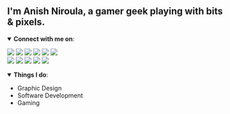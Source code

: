 ## I'm Anish Niroula, a gamer geek playing with bits & pixels.

<details open>
<summary> <b>Connect with me on</b>: </summary>

<p align = "center">
 
[<img src ="https://img.shields.io/badge/portfolio-%23.svg?&style=for-the-badge&logo=wordpress&color=grey&logoColor=white%22">](http://anishniroula.com/)
[<img src="https://img.shields.io/badge/gmail-%231877F2.svg?&style=for-the-badge&logo=gmail&color=grey&logoColor=white" />](mailto:mail@anishniroula.com)
[<img src="https://img.shields.io/badge/linkedin-%230077B5.svg?&style=for-the-badge&logo=linkedin&color=grey&logoColor=white" />](https://www.linkedin.com/in/anishniroula/) 
[<img src="https://img.shields.io/badge/medium-%2312100E.svg?&style=for-the-badge&logo=medium&color=grey&logoColor=white" />](https://medium.com/@anishniroula) 
[<img src="https://img.shields.io/badge/behance-%230077B5.svg?&style=for-the-badge&logo=behance&color=grey&logoColor=white" />](https://www.behance.net/anishniroula) 
[<img src="https://img.shields.io/badge/dribbble-%230077B5.svg?&style=for-the-badge&logo=dribbble&color=grey&logoColor=white" />](https://dribbble.com/anishniroula) 
<br>
[<img src="https://img.shields.io/badge/youtube-%230077B5.svg?&style=for-the-badge&logo=youtube&color=grey&logoColor=white" />](https://www.youtube.com/anishniroulatv/) 
[<img src="https://img.shields.io/badge/facebook-%231877F2.svg?&style=for-the-badge&logo=facebook&color=grey&logoColor=white" />](https://www.facebook.com/theanishniroula)
[<img src = "https://img.shields.io/badge/instagram-%23E4405F.svg?&style=for-the-badge&logo=instagram&color=grey&logoColor=white">](https://www.instagram.com/anish_niroula/)
[<img src="https://img.shields.io/badge/twitter-%231DA1F2.svg?&style=for-the-badge&logo=twitter&color=grey&logoColor=white" />](https://twitter.com/theanishniroula) 
[<img src="https://img.shields.io/badge/codepen-%231877F2.svg?&style=for-the-badge&logo=codepen&color=grey&logoColor=white" />](https://codepen.io/anishniroula)

</p>

</details>



<details open>
 <summary>  <b>Things I do</b>: </summary>

<p align = "left">
 
- Graphic Design <br>
- Software Development <br>
- Gaming
</p>

</details>


  <!-- Remove this comment later anish
<details open>
 <summary>  <b>My Github Stats</b>: </summary>

<br>

<p align = "center">
  <img src = "https://github-readme-stats.vercel.app/api?username=anishniroula&show_icons=true&line_height=27">
  <!-- Remove this comment later anish
  <img src = "https://github-readme-stats.vercel.app/api/top-langs/?username=anishniroula&hide=css,java,html&theme=tokyonight">
  
</p>
 -->
</details>
